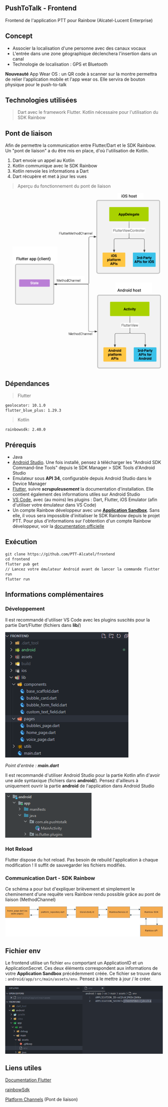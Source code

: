 ## PushToTalk - Frontend  

Frontend de l'application PTT pour Rainbow (Alcatel-Lucent Enterprise)

## Concept

- Associer la localisation d'une personne avec des canaux vocaux
- L'entrée dans une zone géographique déclenchera l'insertion dans un canal
- Technologie de localisation : GPS et Bluetooth

**Nouveauté**
App Wear OS : un QR code à scanner sur la montre permettra de relier l'application mobile et l'app wear os. Elle servira de bouton physique pour le push-to-talk

## Technologies utilisées

> Dart avec le framework Flutter.
> Kotlin nécessaire pour l'utilisation du SDK Rainbow

## Pont de liaison

Afin de permettre la communication entre Flutter/Dart et le SDK Rainbow. Un "pont de liaison" a du être mis en place, d'où l'utilisation de Kotlin.

1. Dart envoie un appel au Kotlin
2. Kotlin communique avec le SDK Rainbow
3. Kotlin renvoie les informations a Dart
4. Dart récupère et met à jour les vues

> Aperçu du fonctionnement du pont de liaison

![Methode_channel](docs/images/method_channel.png)

## Dépendances

> Flutter

    geolocator: 10.1.0
    flutter_blue_plus: 1.29.3

> Kotlin

    rainbowsdk: 2.40.0

## Prérequis

- Java
- [Android Studio](https://developer.android.com/studio). Une fois installé, pensez à télécharger les "Android SDK Command-line Tools" depuis le SDK Manager > SDK Tools d'Android Studio
- Emulateur sous **API 34**, configurable depuis Android Studio dans le Device Manager
- [Flutter](https://docs.flutter.dev/get-started/install/windows), suivre **_scrupuleusement_** la documentation d'installation. Elle contient également des informations utiles sur Android Studio
- [VS Code](https://code.visualstudio.com/download), avec (au moins) les plugins : Dart, Flutter, iOS Emulator (afin d'utiliser votre émulateur dans VS Code)
- Un compte Rainbow développeur avec une [**Application Sandbox**](https://developers.openrainbow.com/sandbox). Sans elle, il vous sera impossible d'initialiser le SDK Rainbow depuis le projet PTT. Pour plus d'informations sur l'obtention d'un compte Rainbow développeur, voir la [documentation officielle](https://developers.openrainbow.com/doc/hub/getting-started)

## Exécution

    git clone https://github.com/PTT-Alcatel/frontend
    cd frontend
    flutter pub get
    // Lancez votre émulateur Android avant de lancer la commande flutter run
    flutter run

## Informations complémentaires

### Développement

Il est recommandé d'utiliser VS Code avec les plugins suscités pour la partie Dart/Flutter (fichiers dans **lib/**)

![Dart structure](docs/images/dart_structure.png)

_Point d'entrée : **main.dart**_

Il est recommandé d'utiliser Android Studio pour la partie Kotlin afin d'avoir une aide syntaxique (fichiers dans **android/**). Pensez d'ailleurs à uniquement ouvrir la partie **android** de l'application dans Android Studio

![Kotlin structure](docs/images/kotlin_structure.png)

### Hot Reload

Flutter dispose du hot reload. Pas besoin de rebuild l'application à chaque modification ! Il suffit de sauvegarder les fichiers modifiés.

### Communication Dart - SDK Rainbow

Ce schéma a pour but d'expliquer brièvement et simplement le cheminement d'une requête vers Rainbow rendu possible grâce au pont de liaison (MethodChannel)

![Rainbow SDK communication](docs/images/rainbowsdk_communication.png)

## Fichier env

Le frontend utilise un fichier `env` comportant un ApplicationID et un ApplicationSecret. Ces deux éléments correspondent aux informations de votre **Application Sandbox** précédemment créée. Ce fichier se trouve dans : `android/app/src/main/assets/env`. Pensez à le mettre à jour / le créer.

![Env](docs/images/env.png)

## Liens utiles

[Documentation Flutter](https://docs.flutter.dev/)

[rainbowSdk](https://developers.openrainbow.com/doc/sdk/android/lts/modules/android_sdk/com.ale.rainbowsdk/index.html)

[Platform Channels](https://docs.flutter.dev/platform-integration/platform-channels?tab=android-channel-java-tab) (Pont de liaison)
